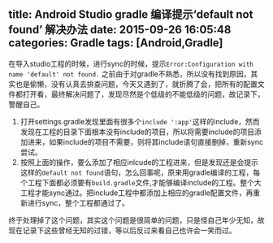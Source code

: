 title: Android Studio gradle 编译提示‘default not found’ 解决办法
date: 2015-09-26 16:05:48
categories: Gradle
tags: [Android,Gradle]
---

在导入studio工程的时候，进行sync的时候，提示`Error:Configuration with name 'default' not found.` 
之前由于对gradle不熟悉，所以没有找到原因，其实也是偷懒，没有认真去排查问题，今天又遇到了，就折腾了会，把所有的配置文件都打开看，最终解决问题了，发现尽然是个低级的不能低级的问题，故记录下，警醒自己。
     
1.  打开settings.gradle发现里面有很多个`include ':app'`这样的include，然而发现在工程的目录下面根本没有include的项目，所以将需要include的项目添加进来，如果include的项目不需要，则将其include语句直接删掉，重新sync尝试。
2.  按照上面的操作，要么添加了相应inlcude的工程进来，但是发现还是会提示这样的`default not found`语句，怎么回事呢，原来用gradle编译的工程，每个工程下面都必须要有`build.gradle`文件,才能够编译include的工程。整个大工程才能sync通过。把include工程中都添加上相应的gradle配置文件，再重新进行sync，整个工程都通过了。
     
终于处理掉了这个问题，其实这个问题是很简单的问题，只是怪自己年少无知，故现在记录下这些曾经无知的过错，等以后反过来看自己也许会一笑而过。
